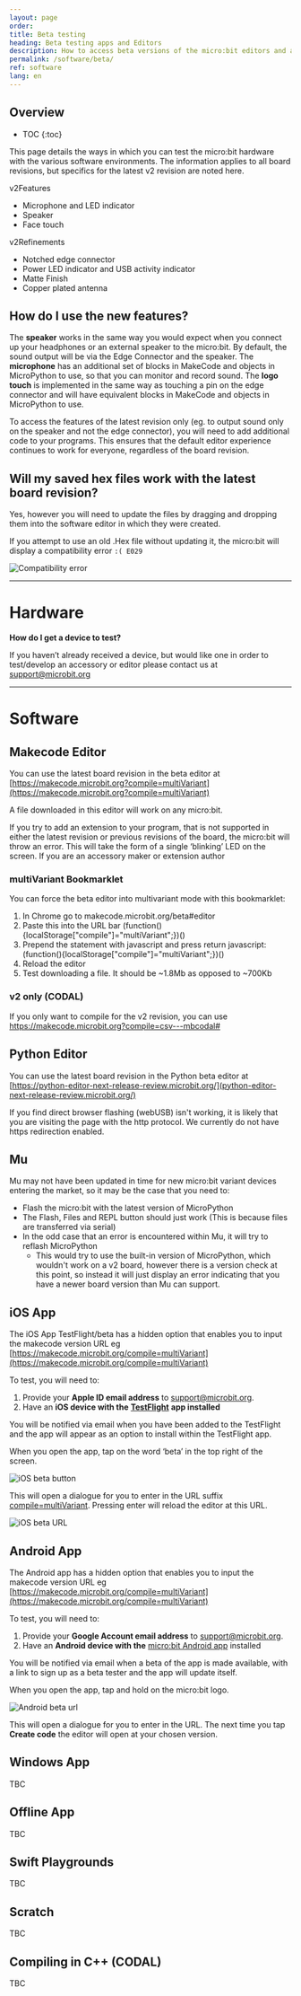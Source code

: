 ```yaml
---
layout: page
order:
title: Beta testing
heading: Beta testing apps and Editors  
description: How to access beta versions of the micro:bit editors and apps
permalink: /software/beta/
ref: software
lang: en
---
```

## Overview

* TOC
{:toc}

This page details the ways in which you can test the micro:bit hardware with the various software environments.
The information applies to all board revisions, but specifics for the latest <span class="v2">v2</span> revision are noted here.

<span class="v2">v2</span>Features

- Microphone and LED indicator
- Speaker
- Face touch

<span class="v2">v2</span>Refinements

- Notched edge connector
- Power LED indicator and USB activity indicator
- Matte Finish
- Copper plated antenna

## How do I use the new features?

The **speaker** works in the same way you would expect when you connect up your headphones or an external speaker to the micro:bit. By default, the sound output will be via the Edge Connector and the speaker.
The **microphone** has an additional set of blocks in MakeCode and objects in MicroPython to use, so that you can monitor and record sound. 
The **logo touch** is implemented in the same way as touching a pin on the edge connector and will have equivalent blocks in MakeCode and objects in MicroPython to use.

To access the features of the latest revision only (eg. to output sound only on the speaker and not the edge connector), you will need to add additional code to your programs. This ensures that the default editor experience continues to work for everyone, regardless of the board revision.


## Will my saved hex files work with the latest board revision?

Yes, however you will need to update the files by dragging and dropping them into the software editor in which they were created.

If you attempt to use an old .Hex file without updating it, the micro:bit will display a compatibility error `:( E029`

![Compatibility error](/docs/software/assets/compat-error.gif)

----------
# Hardware

**How do I get a device to test?**

If you haven’t already received a device, but would like one in order to test/develop an accessory or editor please contact us at [support@microbit.org](mailto:support@microbit.org?subject=Request%20for%20the%20latest%20micro%3Abit&body=Name%3A%0D%0A%0D%0AAddress%3A%0D%0A%0D%0AContact%20number%3A)

----------
# Software

## Makecode Editor

You can use the latest board revision in the beta editor at  [https://makecode.microbit.org?compile=multiVariant](https://makecode.microbit.org?compile=multiVariant)

A file downloaded in this editor will work on any micro:bit.

If you try to add an extension to your program, that is not supported in either the latest revision or previous revisions of the board, the micro:bit will throw an error. This will take the form of a single ‘blinking’ LED on the screen. If you are an accessory maker or extension author

### multiVariant Bookmarklet
You can force the beta editor into multivariant mode with this bookmarklet:

1. In Chrome go to makecode.microbit.org/beta#editor
2. Paste  this into the URL bar
    (function(){localStorage["compile"]="multiVariant";})()
3. Prepend the statement with javascript and press return
    javascript:(function(){localStorage["compile"]="multiVariant";})()
4. Reload the editor
5. Test downloading a file. It should be ~1.8Mb as opposed to ~700Kb

### v2 only (CODAL)
If you only want to compile for the <span class="v2">v2</span> revision, you can use https://makecode.microbit.org?compile=csv---mbcodal#

## Python Editor

You can use the latest board revision in the Python beta editor at [https://python-editor-next-release-review.microbit.org/](python-editor-next-release-review.microbit.org/)

If you find direct browser flashing (webUSB) isn't working, it is likely that you are visiting the page with the http protocol. We currently do not have https redirection enabled.

## Mu

Mu may not have been updated in time for new micro:bit variant devices entering the market, so it may be the case that you need to:

- Flash the micro:bit with the latest version of MicroPython
- The Flash, Files and REPL button should just work (This is because files are transferred via serial)
- In the odd case that an error is encountered within Mu, it will try to reflash MicroPython
    - This would try to use the built-in version of MicroPython, which wouldn't work on a v2 board, however there is a version check at this point, so instead it will just display an error indicating that you have a newer board version than Mu can support.

## iOS App

The iOS App TestFlight/beta has a hidden option that enables you to input the makecode version URL eg  [https://makecode.microbit.org/compile=multiVariant](https://makecode.microbit.org/compile=multiVariant)

To test, you will need to:

1. Provide your **Apple ID email address** to support@microbit.org.
2. Have an **iOS device with the** [**TestFlight**](https://testflight.apple.com/) **app installed**

You will be notified via email when you have been added to the TestFlight and the app will appear as an option to install within the TestFlight app.

When you open the app, tap on the word ‘beta’ in the top right of the screen. 

![iOS beta button](/docs/software/assets/ios-beta-button.png)

This will open a dialogue for you to enter in the URL suffix [compile=multiVariant](https://makecode.microbit.org/compile=multiVariant). Pressing enter will reload the editor at this URL.

![iOS beta URL](/docs/software/assets/ios-beta-url.png)

## Android App

The Android app has a hidden option that enables you to input the makecode version URL eg  [https://makecode.microbit.org/compile=multiVariant](https://makecode.microbit.org/compile=multiVariant)

To test, you will need to:

1. Provide your **Google Account email address** to support@microbit.org.
2. Have an **Android device with the** [micro:bit Android app](https://play.google.com/store/apps/details?id=com.samsung.microbit) installed

You will be notified via email when a beta of the app is made available, with a link to sign up as a beta tester and the app will update itself.

When you open the app, tap and hold on the micro:bit logo.

![Android beta url](/docs/software/assets/android-beta-url.png)

This will open a dialogue for you to enter in the URL. The next time you tap **Create code** the editor will open at your chosen version.

## Windows App

TBC

## Offline App

TBC

## Swift Playgrounds

TBC


## Scratch

TBC


## Compiling in C++ (CODAL)

TBC
